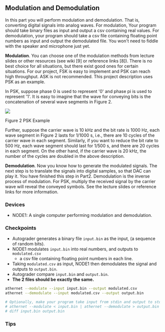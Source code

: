 ## Modulation and Demodulation

In this part you will perform modulation and demodulation. That is, converting digital signals into analog waves. For modulation, Your program should take binary files as input and output a csv containing real values. For demodulation, your program should take a csv file containing floating point numbers as input and output the demodulated file. You won't need to fiddle with the speaker and microphone just yet.

**Modulation**. You can choose one of the modulation methods from lecture slides or other resources (see wiki [9] or reference links [8]). There is no best choice for all situations, but there exist good ones for certain situations. For our project, FSK is easy to implement and PSK can reach high throughput. ASK is not recommended. This project description uses PSK as an example.

In PSK, suppose phase 0 is used to represent '0' and phase pi is used to represent '1'. It is easy to imagine that the wave for conveying bits is the concatenation of several wave segments in Figure 2.

![](RackMultipart20220302-4-iik7fu_html_76955159c989f910.png)

Figure 2 PSK Example

Further, suppose the carrier wave is 10 kHz and the bit rate is 1000 Hz, each wave segment in Figure 2 lasts for 1/1000 s, i.e., there are 10 cycles of the carrier wave in each segment. Similarly, if you want to reduce the bit rate to 500 Hz, each wave segment should last for 1/500 s, and there are 20 cycles in each segment. On the other hand, if the carrier wave is 20 kHz, the number of the cycles are doubled in the above description.


**Demodulation**. Now you know how to generate the modulated signals. The next step is to translate the signals into digital samples, so that DAC can play it. You have finished this step in Part2. Demodulation is the inverse process of modulation. For PSK, multiply the received signal by the carrier wave will reveal the conveyed symbols. See the lecture slides or reference links for more information.

### Devices
- NODE1: A single computer performing modulation and demodulation.

### Checkpoints
- Autograder generates a binary file `input.bin` as the input, (a sequence of random bits).
- NODE1 modulates `input.bin` into real numbers, and outputs to `modulated.csv`
    - a csv file containing floating point numbers in each line.
- Taking `modulated.csv` as input, NODE1 then demodulates the signal and outputs to `output.bin`.
- Autograder compare `input.bin` and `output.bin`.
- **The 2 files should be exactly the same.**

```sh
athernet --modulate --input input.bin --output modulated.csv
athernet --demodulate --input modulated.csv --output output.bin

# Optionally, make your program take input from stdin and output to stdout.
# athernet --modulate < input.bin | athernet --demodulate > output.bin
# diff input.bin output.bin
```

### Tips
